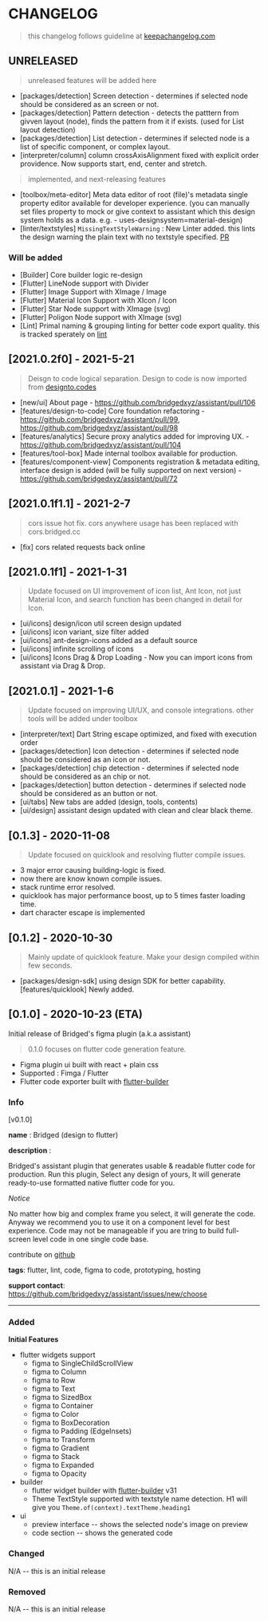 # CHANGELOG

> this changelog follows guideline at [keepachangelog.com](https://keepachangelog.com/en/1.0.0/)

## UNRELEASED

> unreleased features will be added here

- [packages/detection] Screen detection - determines if selected node should be considered as an screen or not.
- [packages/detection] Pattern detection - detects the patttern from givven layout (node), finds the pattern from it if exists. (used for List layout detection)
- [packages/detection] List detection - determines if selected node is a list of specific component, or complex layout.
- [interpreter/column] column crossAxisAlignment fixed with explicit order providence. Now supports start, end, center and stretch.

> implemented, and next-releasing features

- [toolbox/meta-editor] Meta data editor of root (file)'s metadata single property editor available for developer experience. (you can manually set files property to mock or give context to assistant which this design system holds as a data. e.g. - uses-designsystem=material-design)
- [linter/textstyles] `MissingTextStyleWarning` : New Linter added. this lints the design warning the plain text with no textstyle specified. [PR](https://github.com/bridgedxyz/assistant/pull/80)

### Will be added

- [Builder] Core builder logic re-design
- [Flutter] LineNode support with Divider
- [Flutter] Image Support with XImage / Image
- [Flutter] Material Icon Support with XIcon / Icon
- [Flutter] Star Node support with XImage (svg)
- [Flutter] Poligon Node support with XImage (svg)
- [Lint] Primal naming & grouping linting for better code export quality. this is tracked sperately on [lint](https://github.com/bridgedxyz/lint)

## [2021.0.2f0] - 2021-5-21

> Deisgn to code logical separation. Design to code is now imported from [designto.codes](https://designto.codes)

- [new/ui] About page - https://github.com/bridgedxyz/assistant/pull/106
- [features/design-to-code] Core foundation refactoring - https://github.com/bridgedxyz/assistant/pull/99, https://github.com/bridgedxyz/assistant/pull/98
- [features/analytics] Secure proxy analytics added for improving UX. - https://github.com/bridgedxyz/assistant/pull/104
- [features/tool-box] Made internal toolbox available for production.
- [features/component-view] Components registration & metadata editing, interface design is added (will be fully supported on next version) - https://github.com/bridgedxyz/assistant/pull/72

## [2021.0.1f1.1] - 2021-2-7

> cors issue hot fix. cors anywhere usage has been replaced with cors.bridged.cc

- [fix] cors related requests back online

## [2021.0.1f1] - 2021-1-31

> Update focused on UI improvement of icon list, Ant Icon, not just Material Icon, and search function has been changed in detail for Icon.

- [ui/icons] design/icon util screen design updated
- [ui/icons] icon variant, size filter added
- [ui/icons] ant-design-icons added as a default source
- [ui/icons] infinite scrolling of icons
- [ui/icons] Icons Drag & Drop Loading - Now you can import icons from assistant via Drag & Drop.

## [2021.0.1] - 2021-1-6

> Update focused on improving UI/UX, and console integrations. other tools will be added under toolbox

- [interpreter/text] Dart String escape optimized, and fixed with execution order
- [packages/detection] Icon detection - determines if selected node should be considered as an icon or not.
- [packages/detection] chip detection - determines if selected node should be considered as an chip or not.
- [packages/detection] button detection - determines if selected node should be considered as an button or not.
- [ui/tabs] New tabs are added (design, tools, contents)
- [ui/design] assistant design updated with clean and clear black theme.

## [0.1.3] - 2020-11-08

> Update focused on quicklook and resolving flutter compile issues.

- 3 major error causing building-logic is fixed.
- now there are know known compile issues.
- stack runtime error resolved.
- quicklook has major performance boost, up to 5 times faster loading time.
- dart character escape is implemented

## [0.1.2] - 2020-10-30

> Mainly update of quicklook feature. Make your design compiled within few seconds.

- [packages/design-sdk] using design SDK for better capability.
  [features/quicklook] Newly added.

## [0.1.0] - 2020-10-23 (ETA)

Initial release of Bridged's figma plugin (a.k.a assistant)

> 0.1.0 focuses on flutter code generation feature.

- Figma plugin ui built with react + plain css
- Supported : Fimga / Flutter
- Flutter code exporter built with [flutter-builder](https://github.com/bridgedxyz/flutter-builder)

### Info

[v0.1.0]

**name** : Bridged (design to flutter)

**description** :

Bridged's assistant plugin that generates usable & readable flutter code for production. Run this plugin, Select any design of yours, It will generate ready-to-use formatted native flutter code for you.

_Notice_

No matter how big and complex frame you select, it will generate the code. Anyway we recommend you to use it on a component level for best experience. Code may not be manageable if you are tring to build full-screen level code in one single code base.

contribute on [github](https://github.com/bridgedxyz/assistant)

**tags**: flutter, lint, code, figma to code, prototyping, hosting

**support contact**: https://github.com/bridgedxyz/assistant/issues/new/choose

---

### Added

**Initial Features**

- flutter widgets support
  - figma to SingleChildScrollView
  - figma to Column
  - figma to Row
  - figma to Text
  - figma to SizedBox
  - figma to Container
  - figma to Color
  - figma to BoxDecoration
  - figma to Padding (EdgeInsets)
  - figma to Transform
  - figma to Gradient
  - figma to Stack
  - figma to Expanded
  - figma to Opacity
- builder
  - flutter widget builder with [flutter-builder](https://github.com/bridgedxyz/flutter-builder) v31
  - Theme TextStyle supported with textstyle name detection. H1 will give you `Theme.of(context).textTheme.heading1`
- ui
  - preview interface -- shows the selected node's image on preview
  - code section -- shows the generated code

### Changed

N/A -- this is an initial release

### Removed

N/A -- this is an initial release
